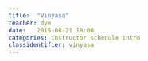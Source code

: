 ```yaml
---
title:  "Vinyasa"
teacher: dye
date:   2015-08-21 18:00
categories: instructor schedule intro
classidentifier: vinyasa
---
```

